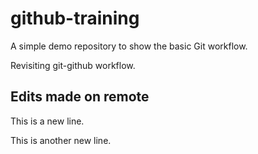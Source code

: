 # github-training
A simple demo repository to show the basic Git workflow.

Revisiting git-github workflow.

## Edits made on remote
This is a new line.

This is another new line.
